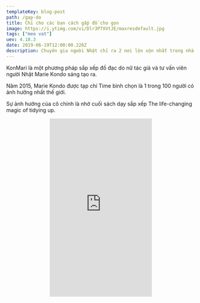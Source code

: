 ```yaml
---
templateKey: blog-post
path: /gap-do
title: Chỉ cho các bạn cách gấp đồ cho gọn
image: https://i.ytimg.com/vi/Dlr3P7XVtJE/maxresdefault.jpg
tags: ["meo vat"]
uev: 4.18.3
date: 2019-06-19T12:00:00.226Z
description: Chuyên gia người Nhật chỉ ra 2 nơi lộn xộn nhất trong nhà bếp và phòng ngủ.
---
```


KonMari là một phương pháp sắp xếp đồ đạc do nữ tác giả và tư vấn viên người Nhật Marie Kondo sáng tạo ra.

Năm 2015, Marie Kondo được tạp chí Time bình chọn là 1 trong 100 người có ảnh hưởng nhất thế giới. 

Sự ảnh hưởng của cô chính là nhờ cuối sách dạy sắp xếp The life-changing magic of tidying up. 

<center><iframe src="https://www.facebook.com/plugins/video.php?href=https%3A%2F%2Fwww.facebook.com%2Fthemthem.ly.1%2Fvideos%2F795454100635196%2F&show_text=0&width=273" width="273" height="476" style="border:none;overflow:hidden" scrolling="no" frameborder="0" allowTransparency="true" allowFullScreen="true"></iframe></center>